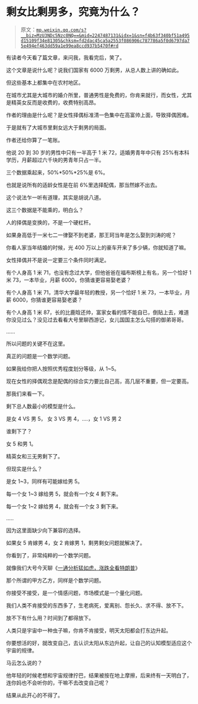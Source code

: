 # 剩女比剩男多，究竟为什么？

> 原文：[`mp.weixin.qq.com/s?__biz=MzU3NDc5Nzc0NQ==&mid=2247487131&idx=1&sn=f4b63f340bf51a495d15109f34e81305&chksm=fd2dac45ca5a2553f086906c787786a5f0d6797da75e494ef463dd59a1e99ea8ccd937b5470f#rd`](http://mp.weixin.qq.com/s?__biz=MzU3NDc5Nzc0NQ==&mid=2247487131&idx=1&sn=f4b63f340bf51a495d15109f34e81305&chksm=fd2dac45ca5a2553f086906c787786a5f0d6797da75e494ef463dd59a1e99ea8ccd937b5470f#rd)

有读者今天看了篇文章，来问我，我看完后，笑了。

这个文章是说什么呢？说我们国家有 6000 万剩男，从总人数上讲的确如此。

但这些基本上都集中在农村地区。

在城市尤其是大城市的婚介所里，普通男性是免费的，你肯来就行，而女性，尤其是精英女反而是收费的，收费特别高昂。

作者的理由是什么呢？是女性择偶标准清一色集中在高富帅上面，导致择偶困难。

于是就有了大城市里剩女远大于剩男的局面。

作者还给你算了一笔账。

他说 20 到 30 岁的男性中只有一半高于 1 米 72，适婚男青年中只有 25%有本科学历，月薪超过六千块的男青年只占一半。

三个数据乘起来，50%*50%*25%是 6%。

也就是说所有的适龄女性是在前 6%里选择配偶，那当然嫁不出去。

这个说法乍一听有道理，其实是胡说八道。

这三个数据是不能乘的，明白么？

人的择偶是变换的，不是一个硬杠杆。

如果身高低于一米七二一律娶不到老婆，那王珂当年是怎么娶到刘涛的呢？

你看人家当年结婚的时候，光 400 万以上的豪车开来了多少辆，你就知道了嘛。

女性择偶并不是说一定要三个条件同时满足。

有个人身高 1 米 71，也没有念过大学，但他爸爸在福布斯榜上有名，另一个恰好 1 米 73，一本毕业，月薪 6000，你猜谁更容易娶老婆？

有个人身高 1 米 71，清华大学最年轻的教授，另一个恰好 1 米 73，一本毕业，月薪 6000，你猜谁更容易娶老婆？

有个人身高 1 米 87，长的比鹿晗还帅，富家女看的情不能自已，倒贴上去，难道你没见过么？没见过去看看大号里聊西游记，女儿国国主怎么勾搭的御弟哥哥。

......

所以问题的关键不在这里。

真正的问题是一个数学问题。

如果我给你把人按照优秀程度划分等级，从 1~5。

现在女性的择偶观念是配偶的综合实力要比自己高，高几层不重要，但一定要高。

那我们来看一下。

剩下总人数最小的模型是什么。

是女 4 VS 男 5， 女 3 VS 男 4，....，女 1 VS 男 2

谁剩下了？

女 5 和男 1。

精英女和三无男剩下了。

但现实是什么？

是女 1~3，同样有可能嫁给男 5。

每一个女 1~3 嫁给男 5，就会有一个女 4 剩下来。

每一个女 1~2 嫁给男 4，就会有一个女 3 剩下来。

.....

因为这里面缺少向下兼容的选择。

如果女 5 肯嫁男 4，女 2 肯嫁男 1，剩男剩女问题就解决了。

你看到了，非常纯粹的一个数学问题。

就像我们大号今天聊《[一通分析猛如虎，涨跌全看特朗普](https://mp.weixin.qq.com/s?__biz=MzU0MjYwNDU2Mw==&mid=2247488727&idx=1&sn=89a31a60294363c1a3ca67fa90d819bc&chksm=fb1978abcc6ef1bd84fb79fedc1c46171527f953cfaafa996e4df179a8db6fe718c373ec57f4&token=1386114942&lang=zh_CN&scene=21#wechat_redirect)》

那个所谓的甲方乙方，同样是个数学问题。

你接受不接受，是一个情感问题，市场模式是一个量化问题。

我们人类不肯接受的东西多了，生老病死，爱离别、怨长久、求不得、放不下。

放不下有什么用？时间到了都得放下。

人类只是宇宙中一种虫子嘛，你肯不肯接受，明天太阳都会打东边升起。

你要想活的好，就改变自己，去认识太阳从东边升起，让自己的认知模型适应这个宇宙的规律。

马云怎么说的？

他年轻的时候老想和宇宙规律拧巴，结果被按在地上摩擦，后来终有一天明白了，连你妈也不会听你的，干嘛不去改变自己呢？

结果从此开心的不得了。